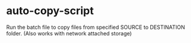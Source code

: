 # auto-copy-script
Run the batch file to copy files from specified SOURCE to DESTINATION folder. (Also works with network attached storage)
